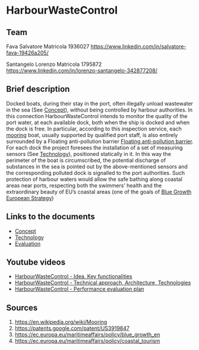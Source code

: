 # HarbourWasteControl

## Team
Fava Salvatore Matricola 1936027
https://www.linkedin.com/in/salvatore-fava-19426a205/

Santangelo Lorenzo Matricola 1795872
https://www.linkedin.com/in/lorenzo-santangelo-342877208/

## Brief description
Docked boats, during their stay in the port, often illegally unload  wastewater in the sea (See [Concept](/Concept.md)), without being controlled by harbour authorities. In this connection HarbourWasteControl intends to monitor the quality of the port water, at each available dock, both when the ship is docked and when the dock is free. In particular, according to this inspection service, each [mooring](https://en.wikipedia.org/wiki/Mooring) boat, usually supported by qualified port staff, is also entirely surrounded by a Floating anti-pollution barrier [Floating anti-pollution barrier](https://patents.google.com/patent/US3919847). For each dock the project foresees the installation of a set of measuring sensors (See [Technology](/Technology.md)), positioned statically in it. In this way the perimeter of the boat is  circumscribed,  the potential discharge of substances in the sea is pointed out by the above-mentioned sensors and the corresponding polluted dock is signalled to the port authorities. Such protection of harbour waters would allow the safe bathing along coastal areas near ports, respecting both the swimmers’ health and the extraordinary beauty of EU’s coastal areas (one of the goals of [Blue Growth European Strategy](https://ec.europa.eu/maritimeaffairs/policy/coastal_tourism))

## Links to the documents
* [Concept](/Concept.md)
* [Technology](/Technology.md)
* [Evaluation](/Evaluation.md)

## Youtube videos
* [HarbourWasteControl - Idea, Key functionalities](https://youtu.be/CA8OhWT9hH4)
* [HarbourWasteControl - Technical approach, Architecture, Technologies](https://www.youtube.com/watch?v=ik80IrD7ddI)
* [HarbourWasteControl - Performance evaluation plan](https://www.youtube.com/watch?v=lbDM-yVXxGs)

## Sources
1. https://en.wikipedia.org/wiki/Mooring
2. https://patents.google.com/patent/US3919847
3. https://ec.europa.eu/maritimeaffairs/policy/blue_growth_en
4. https://ec.europa.eu/maritimeaffairs/policy/coastal_tourism
